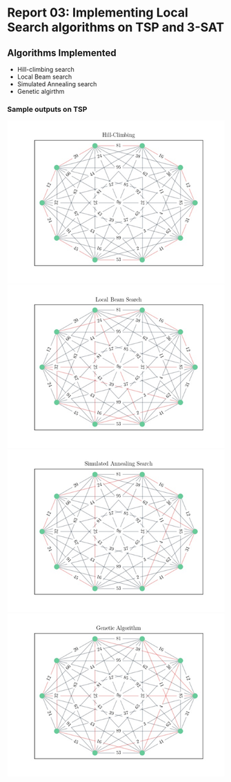 # Report 03: Implementing Local Search algorithms on TSP and 3-SAT

## Algorithms Implemented

- Hill-climbing search
- Local Beam search
- Simulated Annealing search
- Genetic algirthm


### Sample outputs on TSP

![Hill-Climbing Search Sample output on TSP](./code/output/Sample%2020%20nodes/Hill-Climbing.jpg)
![Local Beam Search Sample output on TSP](./code/output/Sample%2020%20nodes/Local%20Beam%20Search.jpg)
![Simulated Annealing Search Sample output on TSP](./code/output/Sample%2020%20nodes/Simulated%20Annealing%20Search.jpg)
![Genetic Algorithm Sample output on TSP](./code/output/Sample%2020%20nodes/Genetic%20Algorithm.jpg)
